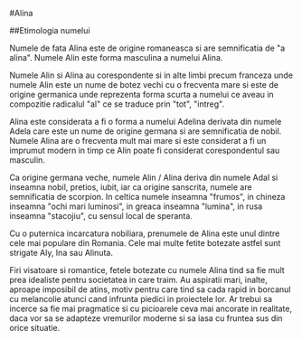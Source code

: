 #Alina

##Etimologia numelui

Numele de fata Alina este de origine romaneasca si are semnificatia de "a alina". Numele Alin este forma masculina a numelui Alina.

Numele Alin si Alina au corespondente si in alte limbi precum franceza unde numele Alin este un nume de botez vechi cu o frecventa mare si este de origine germanica unde reprezenta forma scurta a numelui ce aveau in compozitie radicalul "al" ce se traduce prin "tot", "intreg".

Alina este considerata a fi o forma a numelui Adelina derivata din numele Adela care este un nume de origine germana si are semnificatia de nobil. Numele Alina are o frecventa mult mai mare si este considerat a fi un imprumut modern in timp ce Alin poate fi considerat corespondentul sau masculin.

Ca origine germana veche, numele Alin / Alina deriva din numele Adal si inseamna nobil, pretios, iubit, iar ca origine sanscrita, numele are semnificatia de scorpion. In celtica numele inseamna "frumos", in chineza inseamna "ochi mari luminosi", in greaca inseamna "lumina", in rusa inseamna "stacojiu", cu sensul local de speranta.

Cu o puternica incarcatura nobiliara, prenumele de Alina este unul dintre cele mai populare din Romania. Cele mai multe fetite botezate astfel sunt strigate Aly, Ina sau Alinuta.

Firi visatoare si romantice, fetele botezate cu numele Alina tind sa fie mult prea idealiste pentru societatea in care traim. Au aspiratii mari, inalte, aproape imposibil de atins, motiv pentru care tind sa cada rapid in borcanul cu melancolie atunci cand infrunta piedici in proiectele lor. Ar trebui sa incerce sa fie mai pragmatice si cu picioarele ceva mai ancorate in realitate, daca vor sa se adapteze vremurilor moderne si sa iasa cu fruntea sus din orice situatie.